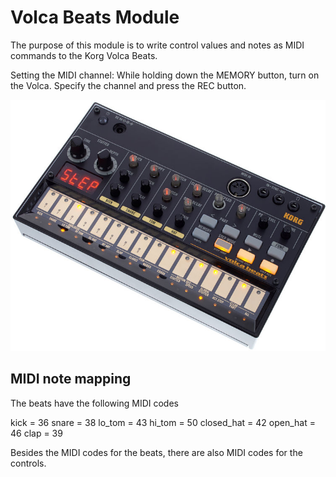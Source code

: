 # Volca Beats Module

The purpose of this module is to write control values and notes as MIDI commands to the Korg Volca Beats.

Setting the MIDI channel: While holding down the MEMORY button, turn on the Volca. Specify the channel and press the REC button.

![VolcaBeats](./volcabeats.jpg)

## MIDI note mapping

The beats have the following MIDI codes

kick       = 36
snare      = 38
lo_tom     = 43
hi_tom     = 50
closed_hat = 42
open_hat   = 46
clap       = 39

Besides the MIDI codes for the beats, there are also MIDI codes for the controls.
